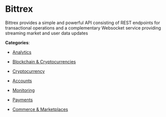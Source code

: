 # Bittrex


Bittrex provides a simple and powerful API consisting of REST endpoints for transactional operations and a complementary Websocket service providing streaming market and user data updates



**Categories**:

- [Analytics](https://github.com/apis-list/apis-list#analytics)

- [Blockchain & Cryptocurrencies](https://github.com/apis-list/apis-list#blockchain-and-cryptocurrencies)

- [Cryptocurrency](https://github.com/apis-list/apis-list#cryptocurrency)

- [Accounts](https://github.com/apis-list/apis-list#accounts)

- [Monitoring](https://github.com/apis-list/apis-list#monitoring)

- [Payments](https://github.com/apis-list/apis-list#payments)

- [Commerce & Marketplaces](https://github.com/apis-list/apis-list#commerce-and-marketplaces)



